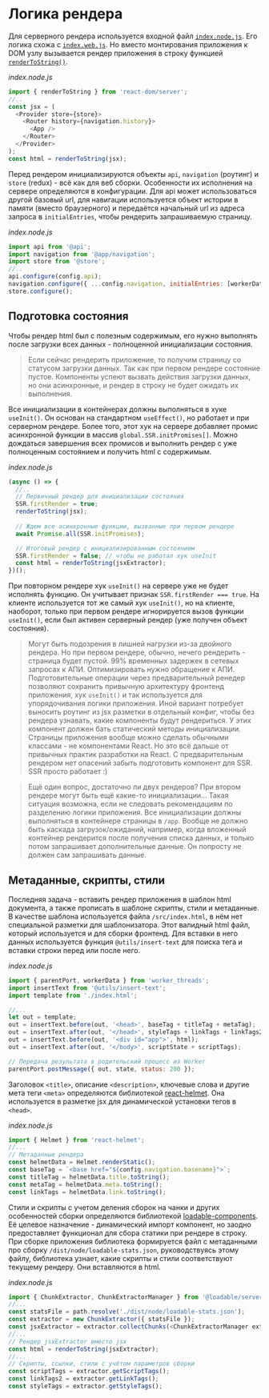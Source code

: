 # Логика рендера

Для серверного рендера используется входной файл [`index.node.js`](https://github.com/ylabio/react-skeleton/blob/master/src/index.node.js). 
Его логика схожа с [`index.web.js`](https://github.com/ylabio/react-skeleton/blob/master/src/index.web.js). 
Но вместо монтирования приложения к DOM узлу вызывается рендер приложения в строку функцией [`renderToString()`](https://ru.reactjs.org/docs/react-dom-server.html#rendertostring).

*index.node.js*
```js
import { renderToString } from 'react-dom/server';
//..
const jsx = (
  <Provider store={store}>
    <Router history={navigation.history}>
      <App />
    </Router>
  </Provider>
);
const html = renderToString(jsx);
```
Перед рендером инициализируются объекты `api`, `navigation` (роутинг) и `store` (redux) - всё как для веб сборки. 
Особенности их исполнения на сервере определяются в конфигурации. Для api может использоваться другой базовый url, для навигации используется 
объект истории в памяти (вместо браузерного) и передаётся начальный url из адреса запроса в `initialEntries`, чтобы рендерить запрашиваемую страницу.

*index.node.js*
```js
import api from '@api';
import navigation from '@app/navigation';
import store from '@store';
//..
api.configure(config.api);
navigation.configure({ ...config.navigation, initialEntries: [workerData.url] }); // with request url
store.configure();
```

## Подготовка состояния

Чтобы рендер html был с полезным содержимым, его нужно выполнять после загрузки всех данных - полноценной инициализации 
состояния. 

> Если сейчас рендерить приложение, то получим страницу со статусом загрузки данных. Так как при первом рендере
состояние пустое. Компоненты успеют вызвать действия загрузки данных, но они асинхронные, и рендер в строку не будет ожидать
их выполнения. 

Все инициализации в контейнерах должны выполняться в хуке `useInit()`. Он основан на стандартном `useEffect()`, но работает
и при серверном рендере. Более того, этот хук на сервере добавляет промис асинхронной функции в массив `global.SSR.initPromises[]`.
Можно дождаться завершения всех промисов и выполнить рендер с уже полноценным состоянием и получить html с содержимым.

*index.node.js*
```js
(async () => {
  //..
  // Первичный рендер для инициализации состояния
  SSR.firstRender = true;
  renderToString(jsx);
  
  // Ждем все асинхронные функции, вызванные при первом рендере   
  await Promise.all(SSR.initPromises);

  // Итоговый рендер с инициализированным состоянием
  SSR.firstRender = false; // чтобы не работал хук useInit
  const html = renderToString(jsxExtractor);
})();
```

При повторном рендере хук `useInit()` на сервере уже не будет исполнять функцию. Он учитывает признак
`SSR.firstRender === true`. На клиенте используется тот же самый хук `useInit()`, но на клиенте, наоборот, только при 
первом рендере игнорируется вызов функции `useInit()`, если был активен серверный рендер (уже получен объект состояния).

> Могут быть подозрения в лишней нагрузки из-за двойного рендера. Но при первом рендере, обычно, нечего рендерить - 
> страница будет пустой. 99% временных задержек в сетевых запросах к АПИ. Оптимизировать нужно обращение к АПИ.
> Подготовительные операции через предварительный ренедер позволяют сохранить привычную архитектуру фронтенд приложения, 
> хук `useInit()` и так используется для упорядочивания логики приложения. Иной вариант потребует выносить роутинг из
> jsx разметки в отдельный конфиг, чтобы без рендера узнавать, какие компоненты будут рендериться. У этих компонент 
> должен бать статический методы инициализации. Страницы приложения вообще можно сделать обычными классами - не компонентами React. 
> Но это всё дальше от привычных практик разработки на React. С предварительным рендером нет опасений забыть подготовить 
> компонент для SSR. SSR просто работает :)

> Ещё один вопрос, достаточно ли двух рендеров? При втором рендере могут быть ещё какие-то инициализации... 
> Такая ситуация возможна, если не следовать рекомендациям по разделению логики приложения. Все инициализации должны
> выполняться в контейнере страницы в `/app`. Вообще не должно быть каскада загрузок/ожиданий, например, когда 
> вложенный контейнер рендерится после получения списка данных, и только потом запрашивает дополнительные данные. Он
> попросту не должен сам запрашивать данные.

## Метаданные, скрипты, стили

Последняя задача - вставить рендер приложения в шаблон html документа, а также прописать в шаблоне скрипты, стили и метаданные.
В качестве шаблона используется файла `/src/index.html`, в нём нет специальной разметки для шаблонизатора. Этот валидный
html файл, который используется и для сборки фронтенд. Для вставки в него данных используется функция `@utils/insert-text` 
для поиска тега и вставки строки перед или после него.

*index.node.js*
```js
import { parentPort, workerData } from 'worker_threads';
import insertText from '@utils/insert-text';
import template from './index.html';

//...
let out = template;
out = insertText.before(out, '<head>', baseTag + titleTag + metaTag);
out = insertText.after(out, '</head>', styleTags + linkTags + linkTags2);
out = insertText.before(out, '<div id="app">', html);
out = insertText.after(out, '</body>', scriptState + scriptTags);

// Передача результата в родительский процесс из Worker
parentPort.postMessage({ out, state, status: 200 });
```

Заголовок `<title>`, описание `<description>`, ключевые слова и другие мета теги `<meta>` определяются библиотекой [react-helmet](https://github.com/nfl/react-helmet#readme). 
Она используется в разметке jsx для динамической установки тегов в `<head>`. 

*index.node.js*
```js
import { Helmet } from 'react-helmet';
//...
// Метаданные рендера
const helmetData = Helmet.renderStatic();
const baseTag = `<base href="${config.navigation.basename}">`;
const titleTag = helmetData.title.toString();
const metaTag = helmetData.meta.toString();
const linkTags = helmetData.link.toString();
```

Стили и скрипты с учетом деления сборок на чанки и других особенностей сборки определяются библиотекой [loadable-components](https://loadable-components.com).
Её целевое назначение - динамический импорт компонент, но заодно предоставляет функционал для сбора статики при 
рендере в строку. При сборке приложения библиотека формируется файл с метаданными про сборку `/dist/node/loadable-stats.json`, 
руководствуясь этому файлу, библиотека узнает, какие скрипты и стили соответствуют текущему рендеру. Они вставляются в html.

*index.node.js*
```js
import { ChunkExtractor, ChunkExtractorManager } from '@loadable/server';
//...
const statsFile = path.resolve('./dist/node/loadable-stats.json');
const extractor = new ChunkExtractor({ statsFile });
const jsxExtractor = extractor.collectChunks(<ChunkExtractorManager extractor={extractor}>{jsx}</ChunkExtractorManager>);
//...
// Рендер jsxExtractor вместо jsx
const html = renderToString(jsxExtractor);
//...
// Скрипты, ссылки, стили с учётом параметров сборки
const scriptTags = extractor.getScriptTags();
const linkTags2 = extractor.getLinkTags();
const styleTags = extractor.getStyleTags();
```
